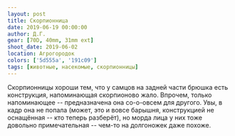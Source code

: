 ```yaml
---
layout: post
title: Скорпионница
date: 2019-06-19 00:00:00
author: Д.Г.
gear: [70D, 40mm, 31mm ext]
shoot_date: 2019-06-02
location: Агрогородок
colors: ['5d555a', '191c09']
tags: [животные, насекомые, скорпионницы]
---
```

Скорпионницы хороши тем, что у самцов на задней части брюшка есть конструкция, напоминающая скорпионово жало. Впрочем, только напоминающее -- предназначена она со-о-овсем для другого. Увы, в кадр она не попала (может, это и вовсе барышня, конструкцией не оснащённая -- кто теперь разберёт), но морда лица у них тоже довольно примечательная -- чем-то на долгоножек даже похоже.
